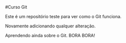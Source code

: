 #Curso Git

Este é um repositório teste para ver como o Git funciona.

Novamente adicionando qualquer alteração.

Aprendendo ainda sobre o Git. BORA BORA!
